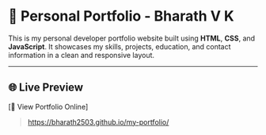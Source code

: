 # 💼 Personal Portfolio - Bharath V K

This is my personal developer portfolio website built using **HTML**, **CSS**, and **JavaScript**. It showcases my skills, projects, education, and contact information in a clean and responsive layout.

---

## 🌐 Live Preview

[🔗 View Portfolio Online]

> https://bharath2503.github.io/my-portfolio/
